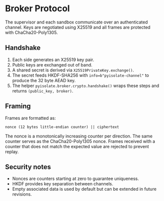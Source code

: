 # Broker Protocol

The supervisor and each sandbox communicate over an authenticated channel. Keys
are negotiated using X25519 and all frames are protected with
ChaCha20-Poly1305.

## Handshake

1. Each side generates an X25519 key pair.
2. Public keys are exchanged out of band.
3. A shared secret is derived via `X25519PrivateKey.exchange()`.
4. The secret feeds HKDF-SHA256 with `info=b"pyisolate-channel"` to produce the
   32 byte AEAD key.
5. The helper `pyisolate.broker.crypto.handshake()` wraps these steps and
   returns `(public_key, broker)`.

## Framing

Frames are formatted as:

```
nonce (12 bytes little-endian counter) || ciphertext
```

The nonce is a monotonically increasing counter per direction. The same counter
serves as the ChaCha20-Poly1305 nonce. Frames received with a counter that does
not match the expected value are rejected to prevent replay.

## Security notes

* Nonces are counters starting at zero to guarantee uniqueness.
* HKDF provides key separation between channels.
* Empty associated data is used by default but can be extended in future
  revisions.

